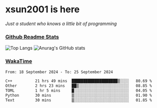 # xsun2001 is here

*Just a student who knows a little bit of programming*

### [Github Readme Stats](https://github.com/anuraghazra/github-readme-stats)

![Top Langs](https://github-readme-stats.vercel.app/api/top-langs/?username=xsun2001&layout=compact&theme=radical) ![Anurag's GitHub stats](https://github-readme-stats.vercel.app/api?username=xsun2001&show_icons=true&theme=radical)

### [WakaTime](https://wakatime.com)

<!--START_SECTION:waka-->

```txt
From: 18 September 2024 - To: 25 September 2024

C++          21 hrs 49 mins  ████████████████████▒░░░░   80.69 %
Other        2 hrs 23 mins   ██▒░░░░░░░░░░░░░░░░░░░░░░   08.85 %
TOML         1 hr 5 mins     █░░░░░░░░░░░░░░░░░░░░░░░░   04.05 %
Python       30 mins         ▒░░░░░░░░░░░░░░░░░░░░░░░░   01.90 %
Text         30 mins         ▒░░░░░░░░░░░░░░░░░░░░░░░░   01.85 %
```

<!--END_SECTION:waka-->
